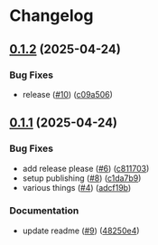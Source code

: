 # Changelog

## [0.1.2](https://github.com/gbbirkisson/mkdocs-fun-plugin/compare/v0.1.1...v0.1.2) (2025-04-24)


### Bug Fixes

* release ([#10](https://github.com/gbbirkisson/mkdocs-fun-plugin/issues/10)) ([c09a506](https://github.com/gbbirkisson/mkdocs-fun-plugin/commit/c09a506f9553db4e88be5f127a0529e2a99feffa))

## [0.1.1](https://github.com/gbbirkisson/mkdocs-fun-plugin/compare/v0.1.0...v0.1.1) (2025-04-24)


### Bug Fixes

* add release please ([#6](https://github.com/gbbirkisson/mkdocs-fun-plugin/issues/6)) ([c811703](https://github.com/gbbirkisson/mkdocs-fun-plugin/commit/c811703f4336651938711e59f916d0cc34020547))
* setup publishing ([#8](https://github.com/gbbirkisson/mkdocs-fun-plugin/issues/8)) ([c1da7b9](https://github.com/gbbirkisson/mkdocs-fun-plugin/commit/c1da7b9e0e1f9a0604aa3538fe7b68b78a479d23))
* various things ([#4](https://github.com/gbbirkisson/mkdocs-fun-plugin/issues/4)) ([adcf19b](https://github.com/gbbirkisson/mkdocs-fun-plugin/commit/adcf19ba4a92e36e0debb5407c83197ae8f6d978))


### Documentation

* update readme ([#9](https://github.com/gbbirkisson/mkdocs-fun-plugin/issues/9)) ([48250e4](https://github.com/gbbirkisson/mkdocs-fun-plugin/commit/48250e47e6300c8c60cce07f8df49c1713bf73a8))
